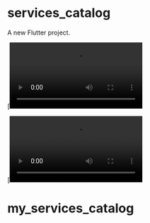 # services_catalog

A new Flutter project.

[![Watch the video](https://github.com/MahmoudSaeedNST/my_services_catalog/blob/main/liquid%20animation.mp4)

[![Watch the video](https://github.com/MahmoudSaeedNST/my_services_catalog/blob/main/wave%20Animation.mp4)



# my_services_catalog
